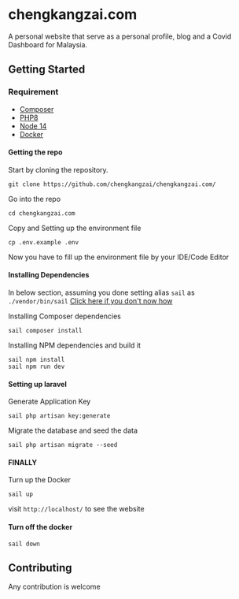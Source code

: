 # chengkangzai.com

A personal website that serve as a personal profile, blog and a Covid Dashboard for Malaysia.

## Getting Started

### Requirement 
- [Composer](https://getcomposer.org/doc/00-intro.md) 
- [PHP8](https://www.php.net/downloads.php#v8.0.11)
- [Node 14](https://nodejs.org/en/download/)
- [Docker](https://www.docker.com/get-started)

#### Getting the repo
Start by cloning the repository.
```shell
git clone https://github.com/chengkangzai/chengkangzai.com/
```

Go into the repo

```shell
cd chengkangzai.com
```

Copy and Setting up the environment file 
```shell
cp .env.example .env
```
Now you have to fill up the environment file by your IDE/Code Editor

#### Installing Dependencies
In below section, assuming you done setting alias `sail` as `./vendor/bin/sail`
[Click here if you don't now how](https://laravel.com/docs/8.x/sail#configuring-a-bash-alias)

Installing Composer dependencies
```shell
sail composer install
```
Installing NPM dependencies and build it
```shell
sail npm install
sail npm run dev
```
#### Setting up laravel
Generate Application Key 
```shell
sail php artisan key:generate
```
Migrate the database and seed the data
```shell
sail php artisan migrate --seed
```
#### FINALLY
Turn up the Docker
```shell
sail up
```
visit `http://localhost/` to see the website 

#### Turn off the docker
```shell
sail down 
```

## Contributing
Any contribution is welcome
